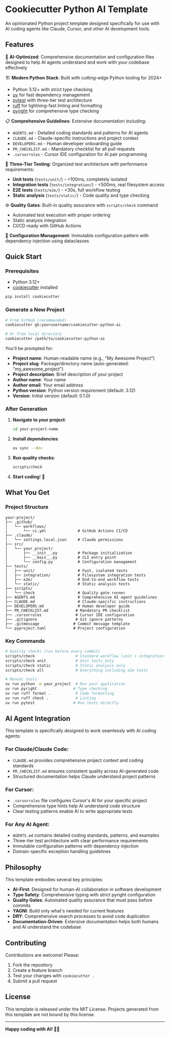 # Cookiecutter Python AI Template

An opinionated Python project template designed specifically for use with AI coding agents like Claude, Cursor, and other AI development tools.

## Features

🤖 **AI-Optimized**: Comprehensive documentation and configuration files designed to help AI agents understand and work with your codebase effectively

🏗️ **Modern Python Stack**: Built with cutting-edge Python tooling for 2024+
- Python 3.12+ with strict type checking
- [uv](https://github.com/astral-sh/uv) for fast dependency management
- [pytest](https://pytest.org/) with three-tier test architecture
- [ruff](https://github.com/astral-sh/ruff) for lightning-fast linting and formatting
- [pyright](https://github.com/microsoft/pyright) for comprehensive type checking

📋 **Comprehensive Guidelines**: Extensive documentation including:
- `AGENTS.md` - Detailed coding standards and patterns for AI agents
- `CLAUDE.md` - Claude-specific instructions and project context
- `DEVELOPERS.md` - Human developer onboarding guide
- `PR_CHECKLIST.md` - Mandatory checklist for all pull requests
- `.cursorrules` - Cursor IDE configuration for AI pair programming

🧪 **Three-Tier Testing**: Organized test architecture with performance requirements:
- **Unit tests** (`tests/unit/`) - <100ms, completely isolated
- **Integration tests** (`tests/integration/`) - <500ms, real filesystem access
- **E2E tests** (`tests/e2e/`) - <30s, full workflow testing
- **Static analysis** (`tests/static/`) - Code quality and type checking

⚙️ **Quality Gates**: Built-in quality assurance with `scripts/check` command
- Automated test execution with proper ordering
- Static analysis integration
- CI/CD ready with GitHub Actions

🔧 **Configuration Management**: Immutable configuration pattern with dependency injection using dataclasses

## Quick Start

### Prerequisites

- Python 3.12+
- [cookiecutter](https://cookiecutter.readthedocs.io/) installed

```bash
pip install cookiecutter
```

### Generate a New Project

```bash
# From GitHub (recommended)
cookiecutter gh:yourusername/cookiecutter-python-ai

# Or from local directory
cookiecutter /path/to/cookiecutter-python-ai
```

You'll be prompted for:
- **Project name**: Human-readable name (e.g., "My Awesome Project")
- **Project slug**: Package/directory name (auto-generated: "my_awesome_project")  
- **Project description**: Brief description of your project
- **Author name**: Your name
- **Author email**: Your email address
- **Python version**: Python version requirement (default: 3.12)
- **Version**: Initial version (default: 0.1.0)

### After Generation

1. **Navigate to your project**:
   ```bash
   cd your-project-name
   ```

2. **Install dependencies**:
   ```bash
   uv sync --dev
   ```

3. **Run quality checks**:
   ```bash
   scripts/check
   ```

4. **Start coding**! 🚀

## What You Get

### Project Structure
```
your-project/
├── .github/
│   └── workflows/
│       └── ci.yml              # GitHub Actions CI/CD
├── .claude/
│   └── settings.local.json     # Claude permissions
├── src/
│   └── your_project/
│       ├── __init__.py         # Package initialization  
│       ├── __main__.py         # CLI entry point
│       └── config.py           # Configuration management
├── tests/
│   ├── unit/                   # Fast, isolated tests
│   ├── integration/            # Filesystem integration tests  
│   ├── e2e/                    # End-to-end workflow tests
│   └── static/                 # Static analysis tests
├── scripts/
│   └── check                   # Quality gate runner
├── AGENTS.md                   # Comprehensive AI agent guidelines
├── CLAUDE.md                   # Claude-specific instructions
├── DEVELOPERS.md               # Human developer guide
├── PR_CHECKLIST.md            # Mandatory PR checklist
├── .cursorrules               # Cursor IDE configuration
├── .gitignore                 # Git ignore patterns
├── .gitmessage               # Commit message template
└── pyproject.toml            # Project configuration
```

### Key Commands

```bash
# Quality checks (run before every commit)
scripts/check                  # Standard workflow (unit + integration + static)
scripts/check unit             # Unit tests only  
scripts/check static           # Static analysis only
scripts/check all              # Everything including e2e tests

# Manual tools
uv run python -m your_project  # Run your application
uv run pyright                # Type checking
uv run ruff format .           # Code formatting
uv run ruff check .            # Linting
uv run pytest                 # Run tests directly
```

## AI Agent Integration

This template is specifically designed to work seamlessly with AI coding agents:

### For Claude/Claude Code:
- `CLAUDE.md` provides comprehensive project context and coding standards
- `PR_CHECKLIST.md` ensures consistent quality across AI-generated code
- Structured documentation helps Claude understand project patterns

### For Cursor:
- `.cursorrules` file configures Cursor's AI for your specific project
- Comprehensive type hints help AI understand code structure
- Clear testing patterns enable AI to write appropriate tests

### For Any AI Agent:
- `AGENTS.md` contains detailed coding standards, patterns, and examples
- Three-tier test architecture with clear performance requirements
- Immutable configuration patterns with dependency injection
- Domain-specific exception handling guidelines

## Philosophy

This template embodies several key principles:

- **AI-First**: Designed for human-AI collaboration in software development
- **Type Safety**: Comprehensive typing with strict pyright configuration
- **Quality Gates**: Automated quality assurance that must pass before commits
- **YAGNI**: Build only what's needed for current features
- **DRY**: Comprehensive search processes to avoid code duplication
- **Documentation-Driven**: Extensive documentation helps both humans and AI understand the codebase

## Contributing

Contributions are welcome! Please:

1. Fork the repository
2. Create a feature branch
3. Test your changes with `cookiecutter .`
4. Submit a pull request

## License

This template is released under the MIT License. Projects generated from this template are not bound by this license.

---

**Happy coding with AI! 🤖✨**